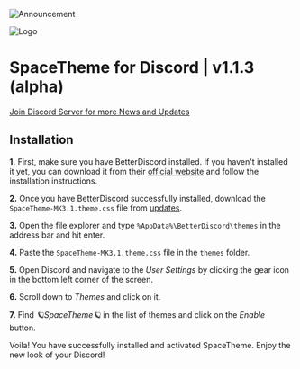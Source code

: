 ![Announcement](https://media.discordapp.net/attachments/1051825367008153620/1107104722399285268/image.png?width=1611&height=105)

![Logo](https://media.discordapp.net/attachments/1051825367008153620/1107094789960253460/image.png?width=2023&height=897)
# SpaceTheme for Discord | v1.1.3 (alpha)
[Join Discord Server for more News and Updates](https://discord.gg/7Zv8Xz3Vzn)

## Installation
**1.** First, make sure you have BetterDiscord installed. If you haven't installed it yet, you can download it from their [official website](https://betterdiscord.app) and follow the installation instructions.

**2.** Once you have BetterDiscord successfully installed, download the `SpaceTheme-MK3.1.theme.css` file from [⁠updates](https://discord.com/channels/1104516050537685144/1104523460052520980).

**3.** Open the file explorer and type `%AppData%\BetterDiscord\themes` in the address bar and hit enter.

**4.** Paste the `SpaceTheme-MK3.1.theme.css` file in the `themes` folder.

**5.** Open Discord and navigate to the *User Settings* by clicking the gear icon in the bottom left corner of the screen.

**6.** Scroll down to *Themes* and click on it.

**7.** Find *🪐SpaceTheme🪐* in the list of themes and click on the *Enable* button.

Voila! You have successfully installed and activated SpaceTheme. Enjoy the new look of your Discord!
